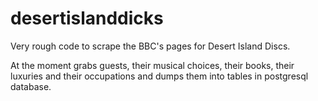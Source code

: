 # desertislanddicks

Very rough code to scrape the BBC's pages for Desert Island Discs.

At the moment grabs guests, their musical choices, their books, their luxuries and their occupations and dumps them into tables in postgresql database.